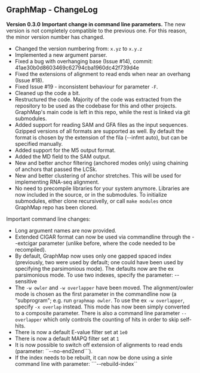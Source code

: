 ## GraphMap - ChangeLog

**__Version 0.3.0__**
**Important change in command line parameters.** The new version is not completely compatible to the previous one. For this reason, the minor version number has changed.  
- Changed the version numbering from: ```x.yz``` to ```x.y.z```
- Implemented a new argument parser.
- Fixed a bug with overhanging base (Issue #14), commit: 41ae30b0d8603469c62794cba1960dc42f739d4e
- Fixed the extensions of alignment to read ends when near an overhang (Issue #18).
- Fixed Issue #19 - inconsistent behaviour for parameter ```-F```.
- Cleaned up the code a bit.
- Restructured the code. Majority of the code was extracted from the repository to be used as the codebase for this and other projects. GraphMap's main code is left in this repo, while the rest is linked via git submodules.
- Added support for reading SAM and GFA files as the input sequences. Gzipped versions of all formats are supported as well. By default the format is chosen by the extension of the fila (--infmt auto), but can be specified manually.
- Added support for the M5 output format.
- Added the MD field to the SAM output.
- New and better anchor filtering (anchored modes only) using chaining of anchors that passed the LCSk.
- New and better clustering of anchor stretches. This will be used for implementing RNA-seq alignment.
- No need to precompile libraries for your system anymore. Libraries are now included in the source, or in the submodules. To initialize submodules, either clone recursivelly, or call ```make modules``` once GraphMap repo has been cloned.

Important command line changes:
- Long argument names are now provided.
- Extended CIGAR format can now be used via commandline through the --extcigar parameter (unlike before, where the code needed to be recompiled).
- By default, GraphMap now uses only one gapped spaced index (previously, two were used by default; one could have been used by specifying the parsimonious mode). The defaults now are the ex parsimonious mode. To use two indexes, specify the parameter: --sensitive
- The ```-w owler``` and ```-w overlapper``` have been moved. The alignment/owler mode is chosen as the first parameter in the commandline now (a "subprogram"; e.g. run ```graphmap owler```. To use the ex ```-w overlapper```, specify ```-x overlap``` instead. This mode has now been simply converted to a composite parameter. There is also a command line parameter ```--overlapper``` which only controls the counting of hits in order to skip self-hits.
- There is now a default E-value filter set at ```1e0```
- There is now a default MAPQ filter set at ```1```
- It is now possible to switch off extension of alignments to read ends (parameter: ``--no-end2end```).
- If the index needs to be rebuilt, it can now be done using a sinle command line with parameter: ```--rebuild-index``
